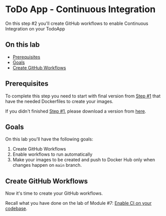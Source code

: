 # ToDo App - Continuous Integration

On this step #2 you'll create GitHub workflows to enable Continuous Integration on your TodoApp

## On this lab

- [Prerequisites](#prerequisites)
- [Goals](#goals)
- [Create GitHub Workflows](#create-github-workflows)

## Prerequisites

To complete this step you need to start with final version from [Step #1](step01.md) that have the needed Dockerfiles to create your images.

If you didn't finished [Step #1](step01.md), please download a version from [here](https://github.com/tasb/todo-app-dotnet-psql/archive/refs/tags/v2.zip).

## Goals

On this lab you'll have the following goals:

1. Create GitHub Workflows
2. Enable workflows to run automatically
3. Make your images to be created and push to Docker Hub only when changes happen on `main` branch.

## Create GitHub Workflows

Now it's time to create your GitHub workflows.

Recall what you have done on the lab of Module #7: [Enable CI on your codebase](../labs/lab06.md).
